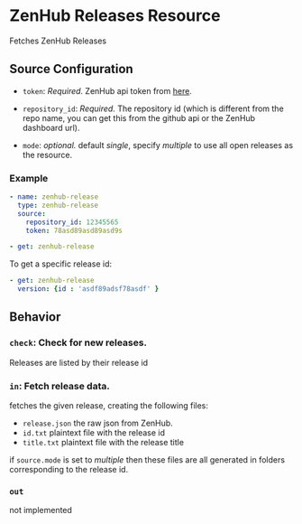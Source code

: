 # ZenHub Releases Resource

Fetches ZenHub Releases

## Source Configuration

* `token`: *Required.* ZenHub api token from [here](https://app.zenhub.com/dashboard/tokens).

* `repository_id`: *Required.* The repository id (which is different from the repo name, you can get this from the github api or the ZenHub dashboard url).

* `mode`: *optional.* default *single*, specify *multiple* to use all open releases as the resource.

### Example

``` yaml
- name: zenhub-release
  type: zenhub-release
  source:
    repository_id: 12345565
    token: 78asd89asd89asd9s
```

``` yaml
- get: zenhub-release
```

To get a specific release id:

``` yaml
- get: zenhub-release
  version: {id : 'asdf89adsf78asdf' }
```

## Behavior

### `check`: Check for new releases.

Releases are listed by their release id

### `in`: Fetch release data.

fetches the given release, creating the following files:
* `release.json` the raw json from ZenHub.
* `id.txt` plaintext file with the release id
* `title.txt` plaintext file with the release title

if `source.mode` is set to *multiple* then these files are all generated in folders corresponding to the release id.

### `out`

not implemented
